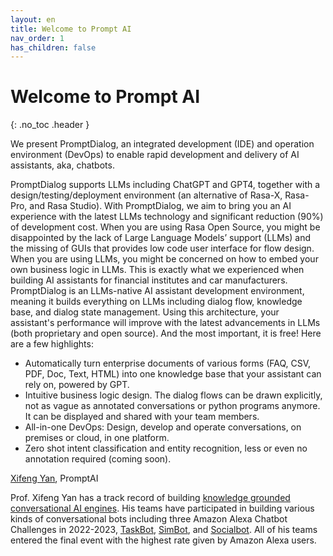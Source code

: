 ```yaml
---
layout: en
title: Welcome to Prompt AI
nav_order: 1
has_children: false
---
```

# Welcome to Prompt AI
{: .no_toc .header }

We present PromptDialog, an integrated development (IDE) and operation environment (DevOps) to enable rapid development and delivery of AI assistants, aka, chatbots.

PromptDialog supports LLMs including ChatGPT and GPT4, together with a design/testing/deployment environment (an alternative of Rasa-X, Rasa-Pro, and Rasa Studio).  With PromptDialog, we aim to bring you an AI experience with the latest LLMs technology and significant reduction (90%) of development cost.
When you are using Rasa Open Source, you might be disappointed by the lack of Large Language Models’ support (LLMs) and the missing of GUIs that provides low code user interface for flow design.  When you are using LLMs, you might be concerned on how to embed your own business logic in LLMs.  This is exactly what we experienced when building AI assistants for financial institutes and car manufacturers.  PromptDialog is an LLMs-native AI assistant development environment, meaning it builds everything on LLMs including dialog flow, knowledge base, and dialog state management.  Using this architecture, your assistant's performance will improve with the latest advancements in LLMs (both proprietary and open source).  And the most important, it is free!  Here are a few highlights:

* Automatically turn enterprise documents of various forms (FAQ, CSV, PDF, Doc, Text, HTML) into one knowledge base that your assistant can rely on, powered by GPT. 
* Intuitive business logic design. The dialog flows can be drawn explicitly, not as vague as annotated conversations or python programs anymore.  It can be displayed and shared with your team members.
* All-in-one DevOps: Design, develop and operate conversations, on premises or cloud, in one platform.
* Zero shot intent classification and entity recognition, less or even no annotation required (coming soon). 

[Xifeng Yan](https://sites.cs.ucsb.edu/~xyan/), PromptAI

Prof. Xifeng Yan has a track record of building [knowledge grounded conversational AI engines](https://sites.cs.ucsb.edu/~xyan/knowledgebase.html).  His teams have participated in building various kinds of conversational bots including three Amazon Alexa Chatbot Challenges in 2022-2023, [TaskBot](https://www.amazon.science/academic-engagements/amazon-launches-new-alexa-prize-taskbot-challenge), [SimBot](https://www.amazon.science/alexa-prize/simbot-challenge), and [Socialbot](https://www.amazon.science/alexa-prize/socialbot-grand-challenge/2022). All of his teams entered the final event with the highest rate given by Amazon Alexa users. 
